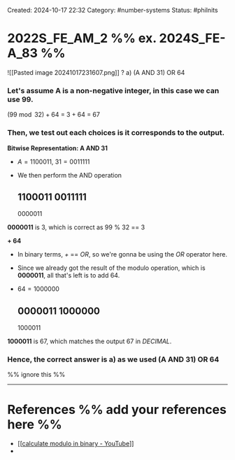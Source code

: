 Created: 2024-10-17 22:32
Category: #number-systems
Status: #philnits



# 2022S_FE_AM_2 %% ex. 2024S_FE-A_83 %%

![[Pasted image 20241017231607.png]]
?
a) (A AND 31) OR 64

### Let's assume A is a non-negative integer, in this case we can use 99.

$(99 \bmod 32) + 64$ = $3 + 64$ = $67$

### Then, we test out each choices is it corresponds to the output.

**Bitwise Representation: A AND 31**
- $A = 1100011$, $31 = 0011111$
- We then perform the AND operation

	1100011
	0011111
	---------
	0000011

**0000011** is 3, which is correct as 99 % 32 == 3

**+ 64**
- In binary terms, *+* == *OR*, so we're gonna be using the *OR* operator here.
- Since we already got the result of the modulo operation, which is **0000011**, all that's left is to add 64.
- $64 = 1000000$

	0000011
	1000000
	---------
	1000011

**1000011** is 67, which matches the output 67 in *DECIMAL*.

### Hence, the correct answer is a) as we used **(A AND 31) OR 64**

%% ignore this %%
<!--SR:!2024-10-23,3,250-->
---









# References %% add your references here %%
- [[[calculate modulo in binary - YouTube](https://www.youtube.com/watch?v=rWw4eJTnjU0)]]
- 